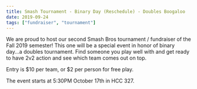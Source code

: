 ```yaml
---
title: Smash Tournament - Binary Day (Reschedule) - Doubles Boogaloo
date: 2019-09-24
tags: ["fundraiser", "tournament"]
---
```


We are proud to host our second Smash Bros tournament / fundraiser of the Fall 2019 semester! This one will be a special event in honor of binary day...a doubles tournament. Find someone you play well with and get ready to have 2v2 action and see which team comes out on top.

Entry is $10 per team, or $2 per person for free play.

The event starts at 5:30PM October 17th in HCC 327.
